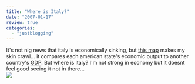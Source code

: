 ```yaml
---
title: "Where is Italy?"
date: "2007-01-17"
review: true
categories: 
  - "justblogging"
---
```


It's not nig news that italy is economically sinking, but [this map](http://farm1.static.flickr.com/161/350816052_0a392a0d28_o.jpg) makes my skin crawl... it compares each american state's economic output to another country's [GDP](http://www.investopedia.com/ask/answers/199.asp). But where is italy? I'm not strong in economy but it doesnt feel good seeing it not in there...  
![](/media/static/blog_img/350816052_0a392a0d28_o.jpg)

